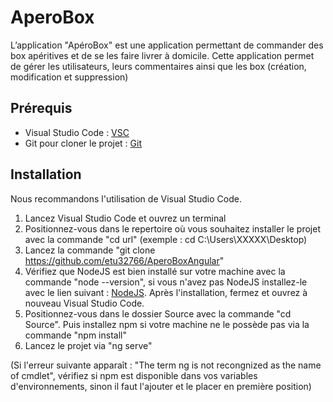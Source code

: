 # AperoBox
L’application "ApéroBox" est une application permettant de commander des box apéritives et de se les faire livrer à domicile.
Cette application permet de gérer les utilisateurs, leurs commentaires ainsi que les box (création, modification et suppression)

## Prérequis
* Visual Studio Code : [VSC](https://code.visualstudio.com "Visual Studio Code Home Page")
* Git pour cloner le projet : [Git](https://git-scm.com/downloads "Git Download Page")

## Installation
Nous recommandons l'utilisation de Visual Studio Code.

1. Lancez Visual Studio Code et ouvrez un terminal
2. Positionnez-vous dans le repertoire où vous souhaitez installer le projet avec la commande "cd url" (exemple : cd C:\Users\XXXXX\Desktop)
3. Lancez la commande "git clone https://github.com/etu32766/AperoBoxAngular"
4. Vérifiez que NodeJS est bien installé sur votre machine avec la commande "node --version", si vous n'avez pas NodeJS installez-le avec le lien suivant : [NodeJS](https://nodejs.org "NodeJS Home Page"). Après l'installation, fermez et ouvrez à nouveau Visual Studio Code.
5. Positionnez-vous dans le dossier Source avec la commande "cd Source". Puis installez npm si votre machine ne le possède pas via la commande "npm install"
6. Lancez le projet via "ng serve"

(Si l'erreur suivante apparaît : "The term ng is not recongnized as the name of cmdlet", vérifiez si npm est disponible dans vos variables d'environnements, sinon il faut l'ajouter et le placer en première position)